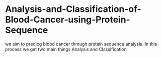 # Analysis-and-Classification-of-Blood-Cancer-using-Protein-Sequence
we aim to predicg blood cancer through protein sequence analysis. In this process we get two main things Analysis and Classification
